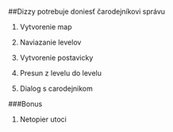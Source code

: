##Dizzy potrebuje doniesť čarodejníkovi správu

1. Vytvorenie map
2. Naviazanie levelov
3. Vytvorenie postavicky


5. Presun z levelu do levelu
6. Dialog s carodejnikom

###Bonus
1. Netopier utoci